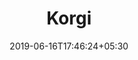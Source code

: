 ---
title: "Korgi"
date: 2019-06-16T17:46:24+05:30
type: "organisations"
org_name: "NVIDIA Corporation"
repo_desc: "A tool to convert MIDI controller inputs into UDP packets"
repo_link: https://github.com/NVIDIA/Korgi
---